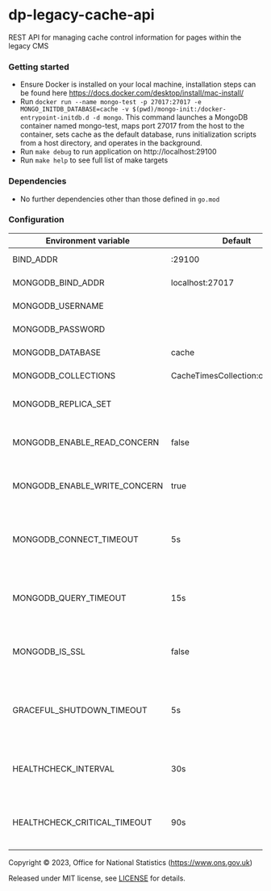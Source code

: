 # dp-legacy-cache-api
REST API for managing cache control information for pages within the legacy CMS

### Getting started
* Ensure Docker is installed on your local machine, installation steps can be found here https://docs.docker.com/desktop/install/mac-install/
* Run `docker run --name mongo-test -p 27017:27017 -e MONGO_INITDB_DATABASE=cache -v $(pwd)/mongo-init:/docker-entrypoint-initdb.d -d mongo`. This command launches a MongoDB container named mongo-test, maps port 27017 from the host to the container, sets cache as the default database, runs initialization scripts from a host directory, and operates in the background.
* Run `make debug` to run application on http://localhost:29100
* Run `make help` to see full list of make targets

### Dependencies

* No further dependencies other than those defined in `go.mod`

### Configuration

| Environment variable               | Default                                                    | Description                                                                                                         |
|------------------------------------|------------------------------------------------------------|---------------------------------------------------------------------------------------------------------------------|                
| BIND_ADDR                          | :29100                                                     | The host and port to bind to                                                                                        |
| MONGODB_BIND_ADDR                  | localhost:27017                                            | The MongoDB bind address                                                                                            |
| MONGODB_USERNAME                   |                                                            | The MongoDB Username                                                                                                |
| MONGODB_PASSWORD                   |                                                            | The MongoDB Password                                                                                                |
| MONGODB_DATABASE                   | cache                                                      | The MongoDB database                                                                                                |
| MONGODB_COLLECTIONS                | CacheTimesCollection:cachetimes                            | The MongoDB collections                                                                                             |                           
| MONGODB_REPLICA_SET                |                                                            | The name of the MongoDB replica set                                                                                 |
| MONGODB_ENABLE_READ_CONCERN        | false                                                      | Switch to use (or not) majority read concern                                                                        |
| MONGODB_ENABLE_WRITE_CONCERN       | true                                                       | Switch to use (or not) majority write concern                                                                       |
| MONGODB_CONNECT_TIMEOUT            | 5s                                                         | The timeout when connecting to MongoDB (`time.Duration` format)                                                     |
| MONGODB_QUERY_TIMEOUT              | 15s                                                        | The timeout for querying MongoDB (`time.Duration` format)                                                           |
| MONGODB_IS_SSL                     | false                                                      | Switch to use (or not) TLS when connecting to mongodb                                                               |
| GRACEFUL_SHUTDOWN_TIMEOUT          | 5s                                                         | The graceful shutdown timeout in seconds (`time.Duration` format)                                                   |
| HEALTHCHECK_INTERVAL               | 30s                                                        | Time between self-healthchecks (`time.Duration` format)                                                             |
| HEALTHCHECK_CRITICAL_TIMEOUT       | 90s                                                        | Time to wait until an unhealthy dependent propagates its

Copyright © 2023, Office for National Statistics (https://www.ons.gov.uk)

Released under MIT license, see [LICENSE](LICENSE.md) for details.
